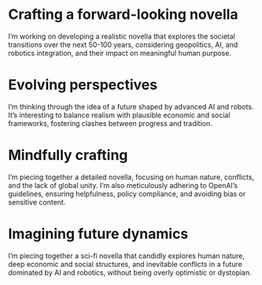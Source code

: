 # Crafting a forward-looking novella
I’m working on developing a realistic novella that explores the societal transitions over the next 50-100 years, considering geopolitics, AI, and robotics integration, and their impact on meaningful human purpose.

# Evolving perspectives
I’m thinking through the idea of a future shaped by advanced AI and robots. It’s interesting to balance realism with plausible economic and social frameworks, fostering clashes between progress and tradition.

# Mindfully crafting
I’m piecing together a detailed novella, focusing on human nature, conflicts, and the lack of global unity. I’m also meticulously adhering to OpenAI’s guidelines, ensuring helpfulness, policy compliance, and avoiding bias or sensitive content.

# Imagining future dynamics
I’m piecing together a sci-fi novella that candidly explores human nature, deep economic and social structures, and inevitable conflicts in a future dominated by AI and robotics, without being overly optimistic or dystopian.